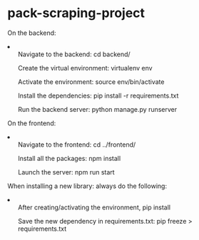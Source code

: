 # pack-scraping-project

On the backend:
<li>
    <ol>Navigate to the backend: cd backend/</ol>
    <ol>Create the virtual environment: virtualenv env</ol>
    <ol>Activate the environment: source env/bin/activate</ol>
    <ol>Install the dependencies: pip install -r requirements.txt</ol>
    <ol>Run the backend server: python manage.py runserver</ol>
</li>

On the frontend:
<li>
    <ol>Navigate to the frontend: cd ../frontend/</ol>
    <ol>Install all the packages: npm install</ol>
    <ol>Launch the server: npm run start</ol>
</li>


When installing a new library: always do the following:
<li>
    <ol>After creating/activating the environment, pip install <package_name></ol>
    <ol>Save the new dependency in requirements.txt: pip freeze > requirements.txt</ol>
</li>

